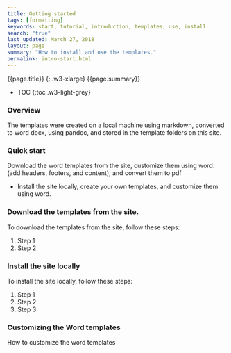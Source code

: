 ```yaml
---
title: Getting started
tags: [formatting]
keywords: start, tutorial, introduction, templates, use, install
search: "true"
last_updated: March 27, 2018
layout: page
summary: "How to install and use the templates."
permalink: intro-start.html
---
```

{{page.title}}
{: .w3-xlarge}
{{page.summary}}
* TOC
{:toc  .w3-light-grey}

### Overview

The templates were created on a local machine using markdown, converted to word docx, using pandoc, and stored in the template folders on this site.



### Quick start

Download the word templates from the site, customize them using word. (add headers, footers, and content), and convert them to  pdf

- Install the site locally, create your own templates, and customize them using word.


### Download the templates from the site.

To download the templates from the site, follow these steps:
1. Step 1
2. Step 2

### Install the site locally

To install the site locally, follow these steps:
1. Step 1
2. Step 2
3. Step 3

### Customizing the Word templates

How to customize the word templates
